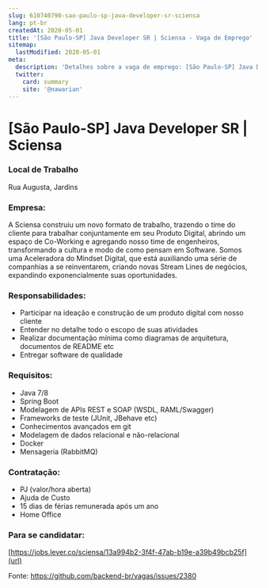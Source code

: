 ```yaml
---
slug: 610740790-sao-paulo-sp-java-developer-sr-sciensa
lang: pt-br
createdAt: 2020-05-01
title: '[São Paulo-SP] Java Developer SR | Sciensa - Vaga de Emprego'
sitemap:
  lastModified: 2020-05-01
meta:
  description: 'Detalhes sobre a vaga de emprego: [São Paulo-SP] Java Developer SR | Sciensa'
  twitter:
    card: summary
    site: '@nawarian'
---
```


# [São Paulo-SP] Java Developer SR | Sciensa

### Local de Trabalho
Rua Augusta, Jardins

### Empresa:
A Sciensa construiu um novo formato de trabalho, trazendo o time do cliente para trabalhar conjuntamente em seu Produto Digital, abrindo um espaço de Co-Working e agregando nosso time de engenheiros, transformando a cultura e modo de como pensam em Software. Somos uma Aceleradora do Mindset Digital, que está auxiliando uma série de companhias a se reinventarem, criando novas Stream Lines de negócios, expandindo exponencialmente suas oportunidades.

### Responsabilidades:
- Participar na ideação e construção de um produto digital com nosso cliente
- Entender no detalhe todo o escopo de suas atividades
- Realizar documentação mínima como diagramas de arquitetura, documentos de README etc
- Entregar software de qualidade

### Requisitos:
- Java 7/8
- Spring Boot
- Modelagem de APIs REST e SOAP (WSDL, RAML/Swagger)
- Frameworks de teste (JUnit, JBehave etc)
- Conhecimentos avançados em git
- Modelagem de dados relacional e não-relacional
- Docker
- Mensageria (RabbitMQ)

### Contratação:
- PJ (valor/hora aberta)
- Ajuda de Custo
- 15 dias de férias remunerada após um ano
- Home Office

### Para se candidatar: 
[https://jobs.lever.co/sciensa/13a994b2-3f4f-47ab-b19e-a39b49bcb25f](url)

Fonte: https://github.com/backend-br/vagas/issues/2380